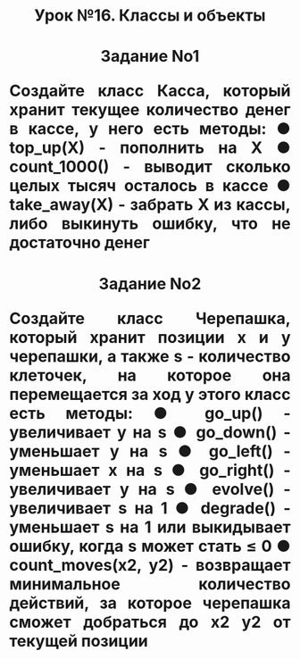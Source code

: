 <h1 align="center">Урок №16. Классы и объекты<a href="https://daniilshat.ru/" target="_blank"></a>
<h1 align="center">Задание No1<p>
<p align="justify">Создайте класс Касса, который хранит текущее количество денег в кассе, у
него есть методы:
● top_up(X) - пополнить на X
● count_1000() - выводит сколько целых тысяч осталось в кассе
● take_away(X) - забрать X из кассы, либо выкинуть ошибку, что не
достаточно денег</p>
</p>
<h1 align="center">Задание No2<p>
<p align="justify">Создайте класс Черепашка, который хранит позиции x и y черепашки, а также
s - количество клеточек, на которое она перемещается за ход
у этого класс есть методы:
● go_up() - увеличивает y на s
● go_down() - уменьшает y на s
● go_left() - уменьшает x на s
● go_right() - увеличивает y на s
● evolve() - увеличивает s на 1
● degrade() - уменьшает s на 1 или выкидывает ошибку, когда s может
стать ≤ 0
● count_moves(x2, y2) - возвращает минимальное количество действий, за
которое черепашка сможет добраться до x2 y2 от текущей позиции</p>
</p></a>
